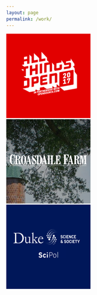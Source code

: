 ```yaml
---
layout: page
permalink: /work/
---
```


<div class="view-wrapper view-wrapper--flex">
  <div class="grid">
    <div class="grid__row">
      <div class="grid__block square square--large">
        <a href="https://www.allthingsopen.org" target="_blank" rel="noopener noreferrer">
          <img class="img--grayscale img--work" src="/images/AllThingsOpen.png" alt="All Things Open" />
        </a>
      </div>
      <div class="grid__block square square--large">
        <a href="http://croasdailefarm.com/" target="_blank" rel="noopener noreferrer">
          <img class="img--grayscale img--work" src="/images/CroasdaileFarm.png" alt="Croasdaile Farm" />
        </a>
      </div>
      <div class="grid__block square square--large">
        <a href="http://scipol.duke.edu/" target="_blank" rel="noopener noreferrer">
          <img class="img--grayscale img--work" src="/images/DukeSciPol.png" alt="Duke SciPol" />
        </a>
      </div>
    </div>
  </div>
</div>